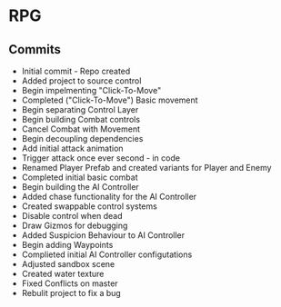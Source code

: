 # RPG

## Commits
* Initial commit - Repo created 
* Added project to source control
* Begin impelmenting "Click-To-Move"
* Completed ("Click-To-Move") Basic movement
* Begin separating Control Layer
* Begin building Combat controls
* Cancel Combat with Movement
* Begin decoupling dependencies
* Add initial attack animation
* Trigger attack once ever second - in code
* Renamed Player Prefab and created variants for Player and Enemy
* Completed initial basic combat
* Begin building the AI Controller
* Added chase functionality for the AI Controller
* Created swappable control systems
* Disable control when dead
* Draw Gizmos for debugging
* Added Suspicion Behaviour to AI Controller
* Begin adding Waypoints
* Complieted initial AI Controller configutations
* Adjusted sandbox scene
* Created water texture
* Fixed Conflicts on master
* Rebulit project to fix a bug

